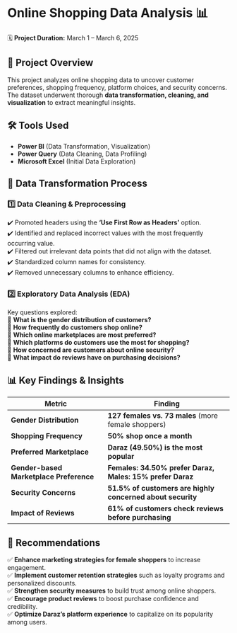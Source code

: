 # **Online Shopping Data Analysis 📊**  
🗓 **Project Duration:** March 1 – March 6, 2025  

## **📌 Project Overview**  
This project analyzes online shopping data to uncover customer preferences, shopping frequency, platform choices, and security concerns. The dataset underwent thorough **data transformation, cleaning, and visualization** to extract meaningful insights.  

## **🛠️ Tools Used**  
- **Power BI** (Data Transformation, Visualization)  
- **Power Query** (Data Cleaning, Data Profiling)  
- **Microsoft Excel** (Initial Data Exploration)  

## **📂 Data Transformation Process**  
### **1️⃣ Data Cleaning & Preprocessing**  
✔️ Promoted headers using the **‘Use First Row as Headers’** option.  
✔️ Identified and replaced incorrect values with the most frequently occurring value.  
✔️ Filtered out irrelevant data points that did not align with the dataset.  
✔️ Standardized column names for consistency.  
✔️ Removed unnecessary columns to enhance efficiency.  

### **2️⃣ Exploratory Data Analysis (EDA)**  
Key questions explored:  
🔹 **What is the gender distribution of customers?**  
🔹 **How frequently do customers shop online?**  
🔹 **Which online marketplaces are most preferred?**  
🔹 **Which platforms do customers use the most for shopping?**  
🔹 **How concerned are customers about online security?**  
🔹 **What impact do reviews have on purchasing decisions?**  

## **📊 Key Findings & Insights**  
| **Metric** | **Finding** |  
|------------|------------|  
| **Gender Distribution** | **127 females vs. 73 males** (more female shoppers) |  
| **Shopping Frequency** | **50% shop once a month** |  
| **Preferred Marketplace** | **Daraz (49.50%) is the most popular** |  
| **Gender-based Marketplace Preference** | **Females: 34.50% prefer Daraz, Males: 15% prefer Daraz** |  
| **Security Concerns** | **51.5% of customers are highly concerned about security** |  
| **Impact of Reviews** | **61% of customers check reviews before purchasing** |  

## **📌 Recommendations**  
✅ **Enhance marketing strategies for female shoppers** to increase engagement.  
✅ **Implement customer retention strategies** such as loyalty programs and personalized discounts.  
✅ **Strengthen security measures** to build trust among online shoppers.  
✅ **Encourage product reviews** to boost purchase confidence and credibility.  
✅ **Optimize Daraz’s platform experience** to capitalize on its popularity among users.  
